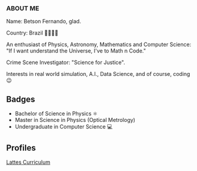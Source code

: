 ### ABOUT ME
Name: Betson Fernando, glad.

Country: Brazil 🌊⛺🇧🇷

An enthusiast of Physics, Astronomy, Mathematics and Computer Science:
"If I want understand the Universe, I've to Math n Code."

Crime Scene Investigator: "Science for Justice".

Interests in real world simulation, A.I., Data Science, and of course, coding 😉

## Badges

* Bachelor of Science in Physics ⚛
* Master in Science in Physics (Optical Metrology)
* Undergraduate in Computer Science 💻

## Profiles

[Lattes Curriculum](http://lattes.cnpq.br/0284885852544632)
